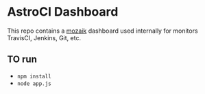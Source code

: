 # AstroCI Dashboard
This repo contains a [mozaik]() dashboard used internally for monitors
TravisCI, Jenkins, Git, etc.

## TO run

- `npm install`
- `node app.js`
